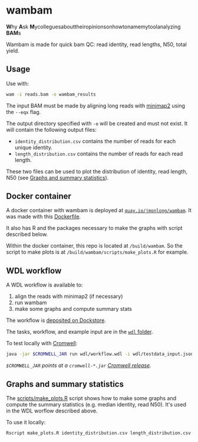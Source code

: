 # wambam

**W**hy **A**sk **M**ycolleguesabouttheiropinionsonhowtonamemytoolanalyzing **BAM**s

Wambam is made for quick bam QC: read identity, read lengths, N50, total yield.

## Usage

Use with:

```sh
wam -i reads.bam -o wambam_results
```

The input BAM must be made by aligning long reads with [minimap2](https://github.com/lh3/minimap2) using the `--eqx` flag.

The output directory specified with `-o` will be created and must not exist. 
It will contain the following output files:

- `identity_distribution.csv` contains the number of reads for each unique identity.
- `length_distribution.csv` contains the number of reads for each read length.

These two files can be used to plot the distribution of identity, read length, N50 (see [Graphs and summary statistics](#graphs-and-summary-statistics)).

## Docker container

A docker container with wambam is deployed at [`quay.io/jmonlong/wambam`](https://quay.io/repository/jmonlong/wambam).
It was made with this [Dockerfile](Dockerfile).

It also has R and the packages necessary to make the graphs with script described below.

Within the docker container, this repo is located at `/build/wambam`. 
So the script to make plots is at `/build/wambam/scripts/make_plots.R` for example.

## WDL workflow

A WDL workflow is available to:

1. align the reads with minimap2 (if necessary)
2. run wambam
3. make some graphs and compute summary stats

The workflow is [deposited on Dockstore](https://dockstore.org/workflows/github.com/nanoporegenomics/wambam/wambam:main?tab=info).

The tasks, workflow, and example input are in the [`wdl` folder](wdl).

To test locally with [Cromwell](https://cromwell.readthedocs.io/en/stable/):

```sh
java -jar $CROMWELL_JAR run wdl/workflow.wdl -i wdl/testdata_input.json
```

*`$CROMWELL_JAR` points at a `cromwell-*.jar` [Cromwell release](https://github.com/broadinstitute/cromwell/releases).*

## Graphs and summary statistics

The [scripts/make_plots.R](scripts/make_plots.R) script shows how to make some graphs and compute the summary statistics (e.g. median identity, read N50).
It's used in the WDL worflow described above.

To use it locally:

```sh
Rscript make_plots.R identity_distribution.csv length_distribution.csv wambam-graphs.pdf wambam-summary.csv
```

